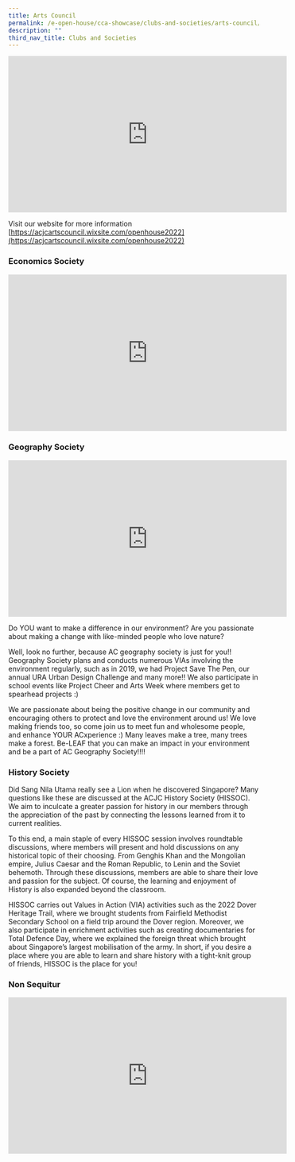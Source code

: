 ```yaml
---
title: Arts Council
permalink: /e-open-house/cca-showcase/clubs-and-societies/arts-council/
description: ""
third_nav_title: Clubs and Societies
---
```

<div align="center"><iframe allowfullscreen="" allow="accelerometer; autoplay; clipboard-write; encrypted-media; gyroscope; picture-in-picture; web-share" frameborder="0" title="YouTube video player" src="https://www.youtube.com/embed/_gapF4aPJUU" height="315" width="560"></iframe></div>

Visit our website for more information [https://acjcartscouncil.wixsite.com/openhouse2022](https://acjcartscouncil.wixsite.com/openhouse2022)

### Economics Society

<div align="center"><iframe allowfullscreen="" allow="accelerometer; autoplay; clipboard-write; encrypted-media; gyroscope; picture-in-picture; web-share" frameborder="0" title="YouTube video player" src="https://www.youtube.com/embed/6tws2L_rOHA" height="315" width="560"></iframe></div>

### Geography Society

<div align="center"><iframe allowfullscreen="" allow="accelerometer; autoplay; clipboard-write; encrypted-media; gyroscope; picture-in-picture; web-share" frameborder="0" title="YouTube video player" src="https://www.youtube.com/embed/5g5RtNnYZZE" height="315" width="560"></iframe></div>

Do YOU want to make a difference in our environment? Are you passionate about making a change with like-minded people who love nature?


Well, look no further, because AC geography society is just for you!! Geography Society plans and conducts numerous VIAs involving the environment regularly, such as in 2019, we had Project Save The Pen, our annual URA Urban Design Challenge and many more!! We also participate in school events like Project Cheer and Arts Week where members get to spearhead projects :)

  

We are passionate about being the positive change in our community and encouraging others to protect and love the environment around us! We love making friends too, so come join us to meet fun and wholesome people, and enhance YOUR ACxperience :) Many leaves make a tree, many trees make a forest. Be-LEAF that you can make an impact in your environment and be a part of AC Geography Society!!!!

  

### History Society

Did Sang Nila Utama really see a Lion when he discovered Singapore? Many questions like these are discussed at the ACJC History Society (HISSOC). We aim to inculcate a greater passion for history in our members through the appreciation of the past by connecting the lessons learned from it to current realities.

  

To this end, a main staple of every HISSOC session involves roundtable discussions, where members will present and hold discussions on any historical topic of their choosing. From Genghis Khan and the Mongolian empire, Julius Caesar and the Roman Republic, to Lenin and the Soviet behemoth. Through these discussions, members are able to share their love and passion for the subject. Of course, the learning and enjoyment of History is also expanded beyond the classroom.

  

HISSOC carries out Values in Action (VIA) activities such as the 2022 Dover Heritage Trail, where we brought students from Fairfield Methodist Secondary School on a field trip around the Dover region. Moreover, we also participate in enrichment activities such as creating documentaries for Total Defence Day, where we explained the foreign threat which brought about Singapore’s largest mobilisation of the army. In short, if you desire a place where you are able to learn and share history with a tight-knit group of friends, HISSOC is the place for you!

### Non Sequitur

<div align="center"><iframe allowfullscreen="" allow="accelerometer; autoplay; clipboard-write; encrypted-media; gyroscope; picture-in-picture; web-share" frameborder="0" title="YouTube video player" src="https://www.youtube.com/embed/usB4MPHvn-U" height="315" width="560"></iframe></div>